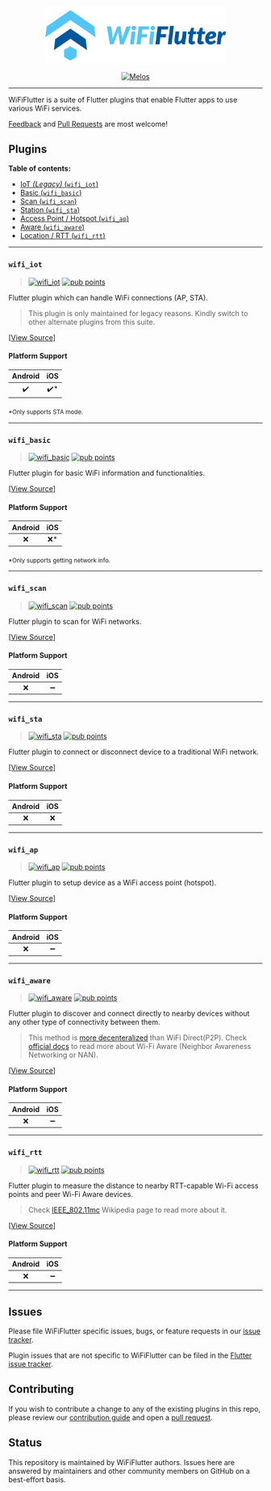 <a href="https://wifi.flutternetwork.dev">
  <p align="center">  
    <img width="360px" src="logo/logo+name_color.png">
  </p>
</a>

<p align="center">
  <a href="https://github.com/invertase/melos#readme-badge"><img src="https://img.shields.io/badge/maintained%20with-melos-f700ff.svg?style=flat-square" alt="Melos" /></a>
</p>

---

WiFiFlutter is a suite of Flutter plugins that enable Flutter apps to use various WiFi services.

[Feedback](https://github.com/alternadom/WiFiFlutter/issues) and [Pull Requests](https://github.com/alternadom/WiFiFlutter/pulls) are most welcome!

## Plugins

**Table of contents:**

- [IoT *(Legacy)* (`wifi_iot`)](#wifi_iot)
- [Basic (`wifi_basic`)](#wifi_basic)
- [Scan (`wifi_scan`)](#wifi_scan)
- [Station (`wifi_sta`)](#wifi_sta)
- [Access Point / Hotspot (`wifi_ap`)](#wifi_ap)
- [Aware (`wifi_aware`)](#wifi_aware)
- [Location / RTT  (`wifi_rtt`)](#wifi_rtt)

---

### `wifi_iot`
> [![wifi_iot][iot_badge_pub]][iot_pub] [![pub points][iot_badge_pub_points]][iot_pub_points]

Flutter plugin which can handle WiFi connections (AP, STA).
> This plugin is only maintained for legacy reasons. Kindly switch to other alternate plugins from this suite.

[[View Source][iot_code]]

#### Platform Support
| Android | iOS |
| :-----: | :-: |
|    ✔️    |  ✔️* |

<sub>*Only supports STA mode.</sub>

---

### `wifi_basic`
> [![wifi_basic][basic_badge_pub]][basic_pub] [![pub points][basic_badge_pub_points]][basic_pub_points]

Flutter plugin for basic WiFi information and functionalities.

[[View Source][basic_code]]

#### Platform Support
| Android | iOS |
| :-----: | :-: |
|    ❌    |  ❌* |

<sub>*Only supports getting network info.</sub>

---

### `wifi_scan`
> [![wifi_scan][scan_badge_pub]][scan_pub] [![pub points][scan_badge_pub_points]][scan_pub_points]

Flutter plugin to scan for WiFi networks.

[[View Source][scan_code]]

#### Platform Support
| Android | iOS |
| :-----: | :-: |
|    ❌    | ➖  |

---

### `wifi_sta`
> [![wifi_sta][sta_badge_pub]][sta_pub] [![pub points][sta_badge_pub_points]][sta_pub_points]

Flutter plugin to connect or disconnect device to a traditional WiFi network.

[[View Source][sta_code]]

#### Platform Support
| Android | iOS |
| :-----: | :-: |
|    ❌    |  ❌  |

---

### `wifi_ap`
> [![wifi_ap][ap_badge_pub]][ap_pub] [![pub points][ap_badge_pub_points]][ap_pub_points]

Flutter plugin to setup device as a WiFi access point (hotspot).

[[View Source][ap_code]]

#### Platform Support
| Android | iOS |
| :-----: | :-: |
|    ❌    |  ➖ |

---

### `wifi_aware`
> [![wifi_aware][aware_badge_pub]][aware_pub] [![pub points][aware_badge_pub_points]][aware_pub_points]

Flutter plugin to discover and connect directly to nearby devices without any other type of connectivity between them.
> This method is [more decenteralized][aware_direct_differences] than WiFi Direct(P2P). Check [official docs][aware_official_docs] to read more about Wi-Fi Aware (Neighbor Awareness Networking or NAN).

[[View Source][aware_code]]

#### Platform Support
| Android | iOS |
| :-----: | :-: |
|    ❌    |  ➖ |

---

### `wifi_rtt`
> [![wifi_rtt][rtt_badge_pub]][rtt_pub] [![pub points][rtt_badge_pub_points]][rtt_pub_points]

Flutter plugin to measure the distance to nearby RTT-capable Wi-Fi access points and peer Wi-Fi Aware devices. 
> Check [IEEE_802.11mc][rtt_wikipedia] Wikipedia page to read more about it.

[[View Source][rtt_code]]

#### Platform Support
| Android | iOS |
| :-----: | :-: |
|    ❌    |  ➖ |

---

## Issues

Please file WiFiFlutter specific issues, bugs, or feature requests in our [issue tracker](https://github.com/alternadom/WiFiFlutter/issues/new).

Plugin issues that are not specific to WiFiFlutter can be filed in the [Flutter issue tracker](https://github.com/flutter/flutter/issues/new).

## Contributing

If you wish to contribute a change to any of the existing plugins in this repo,
please review our [contribution guide](https://github.com/alternadom/WiFiFlutter/blob/master/CONTRIBUTING.md)
and open a [pull request](https://github.com/alternadom/WiFiFlutter/pulls).

## Status

This repository is maintained by WiFiFlutter authors. Issues here are answered by maintainers and other community members on GitHub on a best-effort basis.

<!-- links -->
[iot_pub]: https://pub.dev/packages/wifi_iot
[iot_code]: https://github.com/alternadom/WiFiFlutter/tree/master/packages/wifi_iot
[iot_badge_pub]: https://img.shields.io/pub/v/wifi_iot.svg
[iot_badge_pub_points]: https://badges.bar/wifi_iot/pub%20points
[iot_pub_points]: https://pub.dev/packages/wifi_iot/score

[basic_pub]: https://pub.dev/packages/wifi_basic
[basic_code]: https://github.com/alternadom/WiFiFlutter/tree/master/packages/wifi_basic
[basic_badge_pub]: https://img.shields.io/pub/v/wifi_basic.svg
[basic_badge_pub_points]: https://badges.bar/wifi_basic/pub%20points
[basic_pub_points]: https://pub.dev/packages/wifi_basic/score

[scan_pub]: https://pub.dev/packages/wifi_scan
[scan_code]: https://github.com/alternadom/WiFiFlutter/tree/master/packages/wifi_scan
[scan_badge_pub]: https://img.shields.io/pub/v/wifi_scan.svg
[scan_badge_pub_points]: https://badges.bar/wifi_scan/pub%20points
[scan_pub_points]: https://pub.dev/packages/wifi_scan/score

[sta_pub]: https://pub.dev/packages/wifi_sta
[sta_code]: https://github.com/alternadom/WiFiFlutter/tree/master/packages/wifi_sta
[sta_badge_pub]: https://img.shields.io/pub/v/wifi_sta.svg
[sta_badge_pub_points]: https://badges.bar/wifi_sta/pub%20points
[sta_pub_points]: https://pub.dev/packages/wifi_sta/score

[ap_pub]: https://pub.dev/packages/wifi_ap
[ap_code]: https://github.com/alternadom/WiFiFlutter/tree/master/packages/wifi_ap
[ap_badge_pub]: https://img.shields.io/pub/v/wifi_ap.svg
[ap_badge_pub_points]: https://badges.bar/wifi_ap/pub%20points
[ap_pub_points]: https://pub.dev/packages/wifi_ap/score

[aware_pub]: https://pub.dev/packages/wifi_aware
[aware_code]: https://github.com/alternadom/WiFiFlutter/tree/master/packages/wifi_aware
[aware_badge_pub]: https://img.shields.io/pub/v/wifi_aware.svg
[aware_badge_pub_points]: https://badges.bar/wifi_aware/pub%20points
[aware_pub_points]: https://pub.dev/packages/wifi_aware/score
[aware_official_docs]: https://www.wi-fi.org/discover-wi-fi/wi-fi-aware
[aware_direct_differences]: https://www.wi-fi.org/knowledge-center/faq/what-is-the-relationship-between-wi-fi-aware-and-wi-fi-direct

[rtt_pub]: https://pub.dev/packages/wifi_rtt
[rtt_code]: https://github.com/alternadom/WiFiFlutter/tree/master/packages/wifi_rtt
[rtt_badge_pub]: https://img.shields.io/pub/v/wifi_rtt.svg
[rtt_badge_pub_points]: https://badges.bar/wifi_rtt/pub%20points
[rtt_pub_points]: https://pub.dev/packages/wifi_rtt/score
[rtt_wikipedia]: https://en.wikipedia.org/wiki/IEEE_802.11mc
